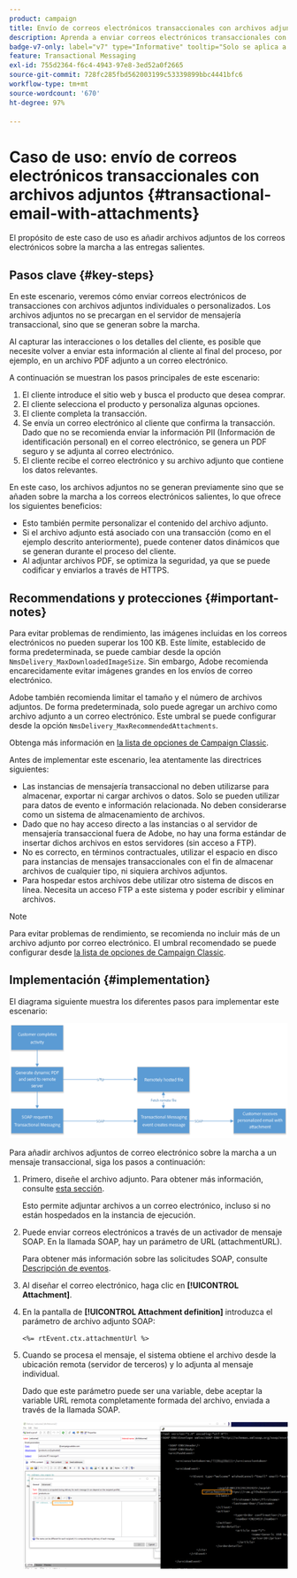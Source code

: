 ```yaml
---
product: campaign
title: Envío de correos electrónicos transaccionales con archivos adjuntos
description: Aprenda a enviar correos electrónicos transaccionales con archivos adjuntos individuales o personalizados mediante Adobe Campaign
badge-v7-only: label="v7" type="Informative" tooltip="Solo se aplica a Campaign Classic v7"
feature: Transactional Messaging
exl-id: 755d2364-f6c4-4943-97e8-3ed52a0f2665
source-git-commit: 728fc285fbd562003199c53339899bbc4441bfc6
workflow-type: tm+mt
source-wordcount: '670'
ht-degree: 97%

---
```


# Caso de uso: envío de correos electrónicos transaccionales con archivos adjuntos {#transactional-email-with-attachments}



El propósito de este caso de uso es añadir archivos adjuntos de los correos electrónicos sobre la marcha a las entregas salientes.

## Pasos clave {#key-steps}

En este escenario, veremos cómo enviar correos electrónicos de transacciones con archivos adjuntos individuales o personalizados. Los archivos adjuntos no se precargan en el servidor de mensajería transaccional, sino que se generan sobre la marcha.

Al capturar las interacciones o los detalles del cliente, es posible que necesite volver a enviar esta información al cliente al final del proceso, por ejemplo, en un archivo PDF adjunto a un correo electrónico.

A continuación se muestran los pasos principales de este escenario:

1. El cliente introduce el sitio web y busca el producto que desea comprar.
1. El cliente selecciona el producto y personaliza algunas opciones.
1. El cliente completa la transacción.
1. Se envía un correo electrónico al cliente que confirma la transacción. Dado que no se recomienda enviar la información PII (Información de identificación personal) en el correo electrónico, se genera un PDF seguro y se adjunta al correo electrónico.
1. El cliente recibe el correo electrónico y su archivo adjunto que contiene los datos relevantes.

En este caso, los archivos adjuntos no se generan previamente sino que se añaden sobre la marcha a los correos electrónicos salientes, lo que ofrece los siguientes beneficios:

* Esto también permite personalizar el contenido del archivo adjunto.
* Si el archivo adjunto está asociado con una transacción (como en el ejemplo descrito anteriormente), puede contener datos dinámicos que se generan durante el proceso del cliente.
* Al adjuntar archivos PDF, se optimiza la seguridad, ya que se puede codificar y enviarlos a través de HTTPS.

## Recommendations y protecciones {#important-notes}

Para evitar problemas de rendimiento, las imágenes incluidas en los correos electrónicos no pueden superar los 100 KB. Este límite, establecido de forma predeterminada, se puede cambiar desde la opción `NmsDelivery_MaxDownloadedImageSize`. Sin embargo, Adobe recomienda encarecidamente evitar imágenes grandes en los envíos de correo electrónico.

Adobe también recomienda limitar el tamaño y el número de archivos adjuntos. De forma predeterminada, solo puede agregar un archivo como archivo adjunto a un correo electrónico. Este umbral se puede configurar desde la opción `NmsDelivery_MaxRecommendedAttachments`.

Obtenga más información en [la lista de opciones de Campaign Classic](../../installation/using/configuring-campaign-options.md#delivery).

Antes de implementar este escenario, lea atentamente las directrices siguientes:

* Las instancias de mensajería transaccional no deben utilizarse para almacenar, exportar ni cargar archivos o datos. Solo se pueden utilizar para datos de evento e información relacionada. No deben considerarse como un sistema de almacenamiento de archivos.
* Dado que no hay acceso directo a las instancias o al servidor de mensajería transaccional fuera de Adobe, no hay una forma estándar de insertar dichos archivos en estos servidores (sin acceso a FTP).
* No es correcto, en términos contractuales, utilizar el espacio en disco para instancias de mensajes transaccionales con el fin de almacenar archivos de cualquier tipo, ni siquiera archivos adjuntos.
* Para hospedar estos archivos debe utilizar otro sistema de discos en línea. Necesita un acceso FTP a este sistema y poder escribir y eliminar archivos.

>[!NOTE]
>
>Para evitar problemas de rendimiento, se recomienda no incluir más de un archivo adjunto por correo electrónico. El umbral recomendado se puede configurar desde [la lista de opciones de Campaign Classic](../../installation/using/configuring-campaign-options.md#delivery).

## Implementación {#implementation}

El diagrama siguiente muestra los diferentes pasos para implementar este escenario:

![](assets/message-center-uc1.png)

Para añadir archivos adjuntos de correo electrónico sobre la marcha a un mensaje transaccional, siga los pasos a continuación:

1. Primero, diseñe el archivo adjunto. Para obtener más información, consulte [esta sección](../../delivery/using/attaching-files.md#attach-a-personalized-file).

   Esto permite adjuntar archivos a un correo electrónico, incluso si no están hospedados en la instancia de ejecución.

1. Puede enviar correos electrónicos a través de un activador de mensaje SOAP. En la llamada SOAP, hay un parámetro de URL (attachmentURL).

   Para obtener más información sobre las solicitudes SOAP, consulte [Descripción de eventos](../../message-center/using/event-description.md).

1. Al diseñar el correo electrónico, haga clic en **[!UICONTROL Attachment]**.

1. En la pantalla de **[!UICONTROL Attachment definition]** introduzca el parámetro de archivo adjunto SOAP:

   ```
   <%= rtEvent.ctx.attachmentUrl %>
   ```

1. Cuando se procesa el mensaje, el sistema obtiene el archivo desde la ubicación remota (servidor de terceros) y lo adjunta al mensaje individual.

   Dado que este parámetro puede ser una variable, debe aceptar la variable URL remota completamente formada del archivo, enviada a través de la llamada SOAP.

   ![](assets/message-center-uc2.png)
